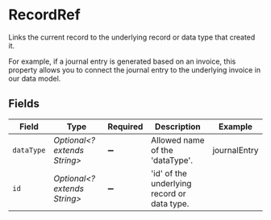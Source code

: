 # RecordRef

Links the current record to the underlying record or data type that created it. 

For example, if a journal entry is generated based on an invoice, this property allows you to connect the journal entry to the underlying invoice in our data model. 


## Fields

| Field                                       | Type                                        | Required                                    | Description                                 | Example                                     |
| ------------------------------------------- | ------------------------------------------- | ------------------------------------------- | ------------------------------------------- | ------------------------------------------- |
| `dataType`                                  | *Optional<? extends String>*                | :heavy_minus_sign:                          | Allowed name of the 'dataType'.             | journalEntry                                |
| `id`                                        | *Optional<? extends String>*                | :heavy_minus_sign:                          | 'id' of the underlying record or data type. |                                             |